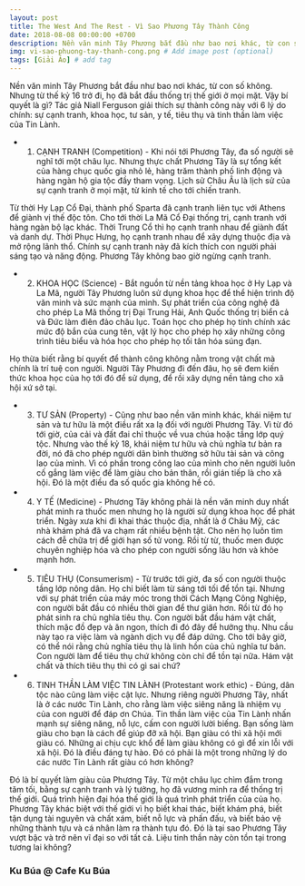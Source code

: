 ```yaml
---
layout: post
title: The West And The Rest - Vì Sao Phương Tây Thành Công
date: 2018-08-08 00:00:00 +0700
description: Nền văn minh Tây Phương bắt đầu như bao nơi khác, từ con số không. Nhưng từ thế kỷ 16 trở đi, họ đã bắt đầu thống trị thế giới ở mọi mặt. Vậy bí quyết là gì? # Add post description (optional)
img: vi-sao-phuong-tay-thanh-cong.png # Add image post (optional)
tags: [Giải Ảo] # add tag
---
```


Nền văn minh Tây Phương bắt đầu như bao nơi khác, từ con số không. Nhưng từ thế kỷ 16 trở đi, họ đã bắt đầu thống trị thế giới ở mọi mặt. Vậy bí quyết là gì? Tác giả Niall Ferguson giải thích sự thành công này với 6 lý do chính: sự cạnh tranh, khoa học, tư sản, y tế, tiêu thụ và tinh thần làm việc của Tin Lành.


* 1) CẠNH TRANH (Competition) - Khi nói tới Phương Tây, đa số người sẽ nghĩ tới một châu lục. Nhưng thực chất Phương Tây là sự tổng kết của hàng chục quốc gia nhỏ lẻ, hàng trăm thành phố linh động và hàng ngàn hộ gia tộc đầy tham vọng. Lịch sử Châu Âu là lịch sử của sự cạnh tranh ở mọi mặt, từ kinh tế cho tới chiến tranh.

Từ thời Hy Lạp Cổ Đại, thành phố Sparta đã cạnh tranh liên tục với Athens để giành vị thế độc tôn. Cho tới thời La Mã Cổ Đại thống trị, cạnh tranh với hàng ngàn bộ lạc khác. Thời Trung Cổ thì họ cạnh tranh nhau để giành đất và danh dự. Thời Phục Hưng, họ cạnh tranh nhau để xây dựng thuộc địa và mở rộng lãnh thổ. Chính sự cạnh tranh này đã kích thích con người phải sáng tạo và năng động. Phương Tây không bao giờ ngừng cạnh tranh.

* 2) KHOA HỌC (Science) - Bắt nguồn từ nền tảng khoa học ở Hy Lạp và La Mã, người Tây Phương luôn sử dụng khoa học để thể hiện trình độ văn minh và sức mạnh của mình. Sự phát triển của công nghệ đã cho phép La Mã thống trị Đại Trung Hải, Anh Quốc thống trị biển cả và Đức làm điên đảo châu lục. Toán học cho phép họ tính chính xác mức độ bắn của cung tên, vật lý học cho phép họ xây những công trình tiêu biểu và hóa học cho phép họ tối tân hóa súng đạn.

Họ thừa biết rằng bí quyết để thành công không nằm trong vật chất mà chính là trí tuệ con người. Người Tây Phương đi đến đâu, họ sẽ đem kiến thức khoa học của họ tới đó để sử dụng, để rồi xây dựng nền tảng cho xã hội xứ sở tại.

* 3) TƯ SẢN (Property) - Cũng như bao nền văn minh khác, khái niệm tư sản và tư hữu là một điều rất xa lạ đối với người Phương Tây. Vì từ đó tới giờ, của cải và đất đai chỉ thuộc về vua chúa hoặc tầng lớp quý tộc. Nhưng vào thế kỷ 18, khái niệm tư hữu và chủ nghĩa tư bản ra đời, nó đã cho phép người dân bình thường sở hữu tài sản và công lao của mình. Vì có phần trong công lao của mình cho nên người luôn cố gắng làm việc để làm giàu cho bản thân, rồi gián tiếp là cho xã hội. Đó là một điều đa số quốc gia không hề có.

* 4) Y TẾ (Medicine) - Phương Tây không phải là nền văn minh duy nhất phát minh ra thuốc men nhưng họ là người sử dụng khoa học để phát triển. Ngày xưa khi đi khai thác thuộc địa, nhất là ở Châu Mỹ, các nhà khám phá đã va chạm rất nhiều bệnh tật. Cho nên họ luôn tìm cách đễ chữa trị để giới hạn số tử vong. Rồi từ từ, thuốc men được chuyên nghiệp hóa và cho phép con người sống lâu hơn và khỏe mạnh hơn.

* 5) TIÊU THỤ (Consumerism) - Từ trước tới giờ, đa số con người thuộc tầng lớp nông dân. Họ chỉ biết làm từ sáng tới tối để tồn tại. Nhưng với sự phát triển của máy móc trong thời Cách Mạng Công Nghiệp, con người bắt đầu có nhiều thời gian để thư giãn hơn. Rồi từ đó họ phát sinh ra chủ nghĩa tiêu thụ. Con người bắt đầu hám vật chất, thích mặc đồ đẹp và ăn ngon, thích đi đó đây để hưởng thụ. Nhu cầu này tạo ra việc làm và ngành dịch vụ để đáp dứng. Cho tới bây giờ, có thể nói rằng chủ nghĩa tiêu thụ là linh hồn của chủ nghĩa tư bản. Con người làm để tiêu thụ chứ không còn chỉ để tồn tại nữa. Hám vật chất và thích tiêu thụ thì có gì sai chứ?

* 6) TINH THẦN LÀM VIỆC TIN LÀNH (Protestant work ethic) - Đúng, dân tộc nào cũng làm việc cật lực. Nhưng riêng người Phương Tây, nhất là ở các nước Tin Lành, cho rằng làm việc siêng năng là nhiệm vụ của con người để đáp ơn Chúa. Tin thần làm việc của Tin Lành nhấn mạnh sự siêng năng, nỗ lực, cấm con người lười biếng. Bạn sống làm giàu cho bạn là cách để giúp đỡ xã hội. Bạn giàu có thì xã hội mới giàu có. Những ai chịu cực khổ để làm giàu không có gì để xin lỗi với xã hội. Đó là điều đáng tự hào. Đó có phải là một trong những lý do các nước Tin Lành rất giàu có hơn không?

Đó là bí quyết làm giàu của Phương Tây. Từ một châu lục chìm đắm trong tăm tối, bằng sự cạnh tranh và lý tưởng, họ đã vương minh ra để thống trị thế giới. Quá trình hiện đại hóa thế giới là quá trình phát triển của của họ. Phương Tây khác biệt với thế giới vì họ biết khai thác, biết khám phá, biết tận dụng tài nguyên và chất xám, biết nỗ lực và phấn đấu, và biết bảo vệ những thành tựu và cá nhân làm ra thành tựu đó. Đó là tại sao Phương Tây vượt bậc và trở nên vĩ đại so với tất cả. Liệu tinh thần này còn tồn tại trong tương lai không?

### Ku Búa @ Cafe Ku Búa